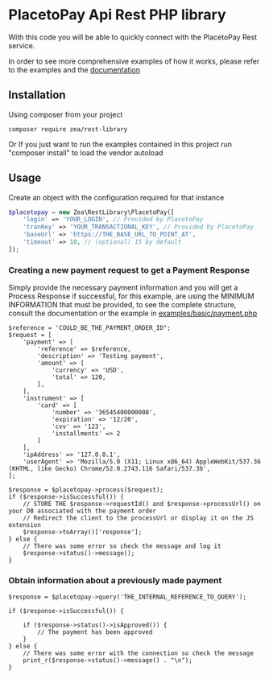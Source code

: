 # PlacetoPay Api Rest PHP library

With this code you will be able to quickly connect with the PlacetoPay Rest service.

In order to see more comprehensive examples of how it works, please refer to the examples and
the [documentation](https://docs-gateway.placetopay.com/)

## Installation

Using composer from your project

```
composer require zea/rest-library
```

Or If you just want to run the examples contained in this project run "composer install" to load the vendor autoload

## Usage

Create an object with the configuration required for that instance

```php 
$placetopay = new Zea\RestLibrary\PlacetoPay([
    'login' => 'YOUR_LOGIN', // Provided by PlacetoPay
    'tranKey' => 'YOUR_TRANSACTIONAL_KEY', // Provided by PlacetoPay
    'baseUrl' => 'https://THE_BASE_URL_TO_POINT_AT',
    'timeout' => 10, // (optional) 15 by default
]);
```

### Creating a new payment request to get a Payment Response

Simply provide the necessary payment information and you will get a Process Response if successful, for this example,
are using the MINIMUM INFORMATION that must be provided, to see the complete structure, consult the documentation or the
example in [examples/basic/payment.php](examples/basic/payment.php)

```
$reference = 'COULD_BE_THE_PAYMENT_ORDER_ID";
$request = [
    'payment' => [
        'reference' => $reference,
        'description' => 'Testing payment',
        'amount' => [
            'currency' => 'USD',
            'total' => 120,
        ],
    ],
    'instrument' => [
        'card' => [
            'number' => '36545400000008',
            'expiration' => '12/20',
            'cvv' => '123',
            'installments' => 2
        ]
    ],
    'ipAddress' => '127.0.0.1',
    'userAgent' => 'Mozilla/5.0 (X11; Linux x86_64) AppleWebKit/537.36 (KHTML, like Gecko) Chrome/52.0.2743.116 Safari/537.36',
];

$response = $placetopay->process($request);
if ($response->isSuccessful()) {
    // STORE THE $response->requestId() and $response->processUrl() on your DB associated with the payment order
    // Redirect the client to the processUrl or display it on the JS extension
    $response->toArray()['response'];
} else {
    // There was some error so check the message and log it
    $response->status()->message();
}
```
### Obtain information about a previously made payment

```
$response = $placetopay->query('THE_INTERNAL_REFERENCE_TO_QUERY');

if ($response->isSuccessful()) {

    if ($response->status()->isApproved()) {
        // The payment has been approved
    }
} else {
    // There was some error with the connection so check the message
    print_r($response->status()->message() . "\n");
}
```
